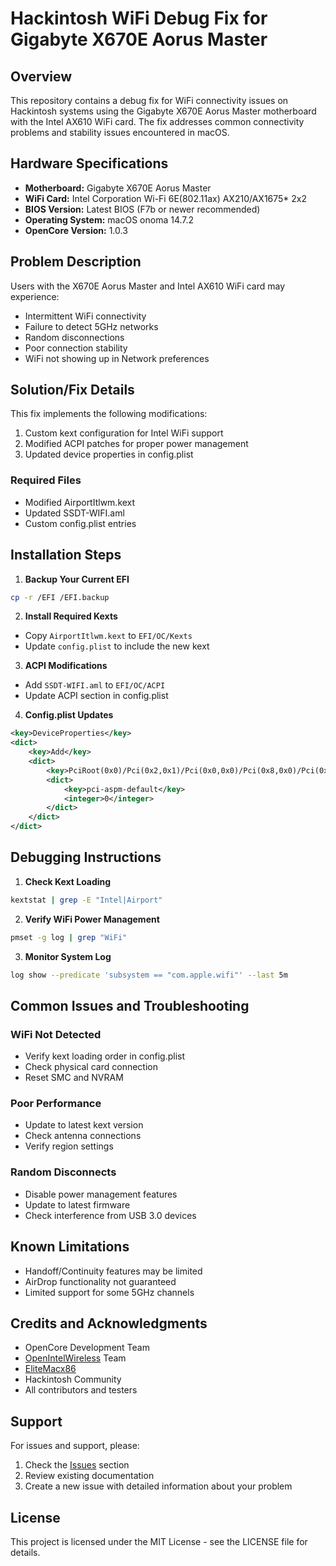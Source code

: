 # Hackintosh WiFi Debug Fix for Gigabyte X670E Aorus Master

## Overview
This repository contains a debug fix for WiFi connectivity issues on Hackintosh systems using the Gigabyte X670E Aorus Master motherboard with the Intel AX610 WiFi card. 
The fix addresses common connectivity problems and stability issues encountered in macOS.

## Hardware Specifications
- **Motherboard:** Gigabyte X670E Aorus Master
- **WiFi Card:** Intel Corporation Wi-Fi 6E(802.11ax) AX210/AX1675* 2x2 
- **BIOS Version:** Latest BIOS (F7b or newer recommended)
- **Operating System:** macOS onoma 14.7.2
- **OpenCore Version:** 1.0.3

## Problem Description
Users with the X670E Aorus Master and Intel AX610 WiFi card may experience:
- Intermittent WiFi connectivity
- Failure to detect 5GHz networks
- Random disconnections
- Poor connection stability
- WiFi not showing up in Network preferences

## Solution/Fix Details
This fix implements the following modifications:
1. Custom kext configuration for Intel WiFi support
2. Modified ACPI patches for proper power management
3. Updated device properties in config.plist

### Required Files
- Modified AirportItlwm.kext
- Updated SSDT-WIFI.aml
- Custom config.plist entries

## Installation Steps
1. **Backup Your Current EFI**
```bash
cp -r /EFI /EFI.backup
```

2. **Install Required Kexts**
- Copy `AirportItlwm.kext` to `EFI/OC/Kexts`
- Update `config.plist` to include the new kext

3. **ACPI Modifications**
- Add `SSDT-WIFI.aml` to `EFI/OC/ACPI`
- Update ACPI section in config.plist

4. **Config.plist Updates**
```xml
<key>DeviceProperties</key>
<dict>
    <key>Add</key>
    <dict>
        <key>PciRoot(0x0)/Pci(0x2,0x1)/Pci(0x0,0x0)/Pci(0x8,0x0)/Pci(0x0,0x0)/Pci(0x7,0x0)/Pci(0x0,0x0)</key>
        <dict>
            <key>pci-aspm-default</key>
            <integer>0</integer>
        </dict>
    </dict>
</dict>
```

## Debugging Instructions
1. **Check Kext Loading**
```bash
kextstat | grep -E "Intel|Airport"
```

2. **Verify WiFi Power Management**
```bash
pmset -g log | grep "WiFi"
```

3. **Monitor System Log**
```bash
log show --predicate 'subsystem == "com.apple.wifi"' --last 5m
```

## Common Issues and Troubleshooting

### WiFi Not Detected
- Verify kext loading order in config.plist
- Check physical card connection
- Reset SMC and NVRAM

### Poor Performance
- Update to latest kext version
- Check antenna connections
- Verify region settings

### Random Disconnects
- Disable power management features
- Update to latest firmware
- Check interference from USB 3.0 devices

## Known Limitations
- Handoff/Continuity features may be limited
- AirDrop functionality not guaranteed
- Limited support for some 5GHz channels

## Credits and Acknowledgments
- OpenCore Development Team
- [OpenIntelWireless](https://github.com/OpenIntelWireless) Team
- [EliteMacx86](https://elitemacx86.com)
- Hackintosh Community
- All contributors and testers

## Support
For issues and support, please:
1. Check the [Issues](https://elitemacx86.com/threads/how-to-fix-wifi-detected-but-not-working-on-macos.2191/) section
2. Review existing documentation
3. Create a new issue with detailed information about your problem

## License
This project is licensed under the MIT License - see the LICENSE file for details.

